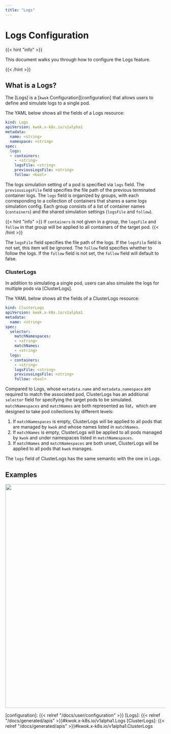 ```yaml
---
title: "Logs"
---
```


# Logs Configuration

{{< hint "info" >}}

This document walks you through how to configure the Logs feature.

{{< /hint >}}

## What is a Logs?

The [Logs] is a [`kwok` Configuration][configuration] that allows users to define and simulate logs to a single pod.

The YAML below shows all the fields of a Logs resource:

``` yaml
kind: Logs
apiVersion: kwok.x-k8s.io/v1alpha1
metadata:
  name: <string>
  namespace: <string>
spec:
  logs:
  - containers:
    - <string>
    logsFile: <string>
    previousLogsFile: <string>
    follow: <bool>
```
The logs simulation setting of a pod is specified via `logs` field.
The `previousLogsFile` field specifies the file path of the previous terminated container logs.
The `logs` field is organized by groups, with each corresponding to a collection of containers that shares a same logs simulation config.
Each group consists of a list of container names (`containers`) and the shared simulation settings (`logsFile` and `follow`).

{{< hint "info" >}}
If `containers` is not given in a group, the `logsFile` and `follow` in that group will be applied to all containers of the target pod.
{{< /hint >}}

The `logsFile` field specifies the file path of the logs. If the `logsFile` field is not set, this item will be ignored.
The `follow` field specifies whether to follow the logs. If the `follow` field is not set, the `follow` field will default to false.

### ClusterLogs

In addition to simulating a single pod, users can also simulate the logs for multiple pods via [ClusterLogs].

The YAML below shows all the fields of a ClusterLogs resource:

``` yaml
kind: ClusterLogs
apiVersion: kwok.x-k8s.io/v1alpha1
metadata:
  name: <string>
spec:
  selector:
    matchNamespaces:
    - <string>
    matchNames:
    - <string>
  logs:
  - containers:
    - <string>
    logsFile: <string>
    previousLogsFile: <string>
    follow: <bool>
```

Compared to Logs, whose `metadata.name` and `metadata.namespace` are required to match the associated pod,
ClusterLogs has an additional `selector` field for specifying the target pods to be simulated.
`matchNamespaces` and `matchNames` are both represented as list，which are designed to take pod collections by different levels:

1. If `matchNamespaces` is empty, ClusterLogs will be applied to all pods that are managed by `kwok` and whose names listed in `matchNames`.
2. If `matchNames` is empty, ClusterLogs will be applied to all pods managed by `kwok` and under namespaces listed in `matchNamespaces`.
3. If `matchNames` and `matchNamespaces` are both unset, ClusterLogs will be applied to all pods that `kwok` manages.

The `logs` field of ClusterLogs has the same semantic with the one in Logs.

## Examples

<img width="700px" src="/img/demo/logs.svg">

[configuration]: {{< relref "/docs/user/configuration" >}}
[Logs]: {{< relref "/docs/generated/apis" >}}#kwok.x-k8s.io/v1alpha1.Logs
[ClusterLogs]: {{< relref "/docs/generated/apis" >}}#kwok.x-k8s.io/v1alpha1.ClusterLogs

